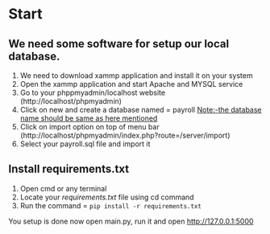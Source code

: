 # Start
## We need some software for setup our local database. 
1. We need to download xammp application and install it on your system
2. Open the xammp application and start Apache and MYSQL service
3. Go to your phppmyadmin/localhost website (http://localhost/phpmyadmin) 
4. Click on new and create a database named = payroll  [Note:-the database name should be same as here mentioned](http://localhost/phpmyadmin/index.php?route=/server/databases)
5. Click on import option on top of menu bar (http://localhost/phpmyadmin/index.php?route=/server/import)
6. Select your payroll.sql file and import it

## Install requirements.txt
1. Open cmd or any terminal
2. Locate your *requirements.txt* file using cd command <!-- cd file_location_path -->
3. Run the command = `pip install -r requirements.txt`

You setup is done now open main.py, run it and open http://127.0.0.1:5000